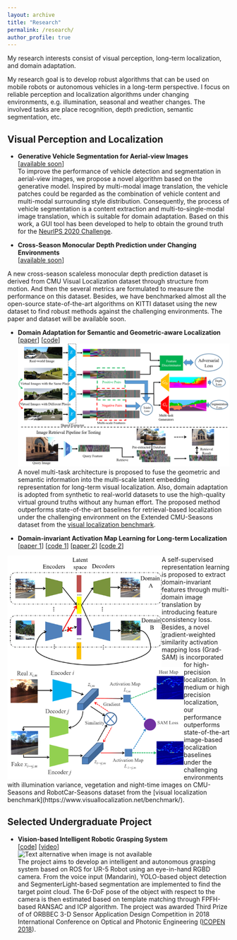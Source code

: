 ```yaml
---
layout: archive
title: "Research"
permalink: /research/
author_profile: true
---
```


My research interests consist of visual perception, long-term localization, and domain adaptation.

My research goal is to develop robust algorithms that can be used on mobile robots or autonomous vehicles in a long-term perspective. I focus on reliable perception and localization algorithms under changing environments, e.g. illumination, seasonal and weather changes. The involved tasks are place recognition, depth prediction, semantic segmentation, etc. 

<!-- My research consists of visual perception, long-term localization, and multi-agent control.

My research goal is to develop intelligent and robust algorithms that can be used on mobile robots for the sake of challenges from both time and space. For outdoor mobile vehicles, I seek for reliable perception and localization algorithms under changing environments in a long-term perspective. From the spatial view, I also engage in the precise control of multiple agents for a stable autonomous system.    -->


## Visual Perception and Localization

* **Generative Vehicle Segmentation for Aerial-view Images** <br>[[available soon]()] <br> 
To improve the performance of vehicle detection and segmentation in aerial-view images, we propose a novel algorithm based on the generative model. Inspired by multi-modal image translation, the vehicle patches could be regarded as the combination of vehicle content and multi-modal surrounding style distribution. Consequently, the process of vehicle segmentation is a content extraction and multi-to-single-modal image translation, which is suitable for domain adaptation. Based on this work, a GUI tool has been developed to help to obtain the ground truth for the [NeurlPS 2020 Challenge](http://challenge.interaction-dataset.com/prediction-challenge/intro).

* **Cross-Season Monocular Depth Prediction under Changing Environments** <br> [[available soon]()]  <br >
<!-- <img src='../images/img2.png' align="center" width=666 alt="Text alternative when image is not available"> -->
A new cross-season scaleless monocular depth prediction dataset is derived from CMU Visual Localization dataset through structure from motion. And then the several metrics are formulated to measure the performance on this dataset. Besides, we have benchmarked almost all the open-source state-of-the-art algorithms on KITTI dataset using the new dataset to find robust methods against the challenging environments. The paper and dataset will be available soon.

* **Domain Adaptation for Semantic and Geometric-aware Localization** <br> [[paper](https://arxiv.org/pdf/2010.00573.pdf)] [[code](https://github.com/HanjiangHu/DASGIL)] <br >
<img src='../images/img2.png' style="float:center" width=600 alt="Text alternative when image is not available"> <br>
A novel multi-task architecture is proposed to fuse the geometric and semantic information into the multi-scale latent embedding representation for long-term visual localization. Also, domain adaptation is adopted from synthetic to real-world datasets to use the high-quality virtual ground truths without any human effort. The proposed method outperforms state-of-the-art baselines for retrieval-based localization under the challenging environment on the Extended CMU-Seasons dataset from the [visual localization benchmark](https://www.visuallocalization.net/benchmark/).

* **Domain-invariant Activation Map Learning for Long-term Localization** <br> [[paper 1](https://ieeexplore.ieee.org/document/8968047)] [[code 1](https://github.com/HanjiangHu/DIFL-FCL)] [[paper 2](https://arxiv.org/pdf/2009.07719.pdf)] [[code 2](https://github.com/HanjiangHu/DISAM)]
<img src='../images/fig1.png' style="float:left" width=350 alt="Text alternative when image is not available">
<img src='../images/SAM.png' style="float:left" width=400 alt="Text alternative when image is not available">
A self-supervised representation learning is proposed to extract domain-invariant features through multi-domain image translation by introducing feature consistency loss. Besides, a novel gradient-weighted similarity activation mapping loss (Grad-SAM) is incorporated for high-precision localization. In medium or high precision localization, our performance outperforms state-of-the-art image-based localization
baselines under the challenging environments with illumination variance, vegetation
and night-time images on CMU-Seasons and RobotCar-Seasons dataset from the [visual localization benchmark](https://www.visuallocalization.net/benchmark/).



<!-- ## Multi-robot control

* **Bearing-Only Adaptive Rendezvous Control of Networked Mobile Robots** <br> [[available soon]()] <br>


* **Cooperative Adaptive Cruise Control Based Non-Stop Intersection Passing** <br> [[paper](https://ieeexplore.ieee.org/abstract/document/9196991/)]<br>
In this papeI help to conduct ther, we resolve the CACC problem from the viewpoint ofI help to conduct the synchronization control, our main idea is to introdI help to conduct theuce the spatial-temporal synchronizatI help to conduct theion mechanism into vehicle platoon control to aI help to conduct thechieve the robust CACC and to further realize the I help to conduct thenon-stop intersection control. Firstly, by introduciI help to conduct theng the cross-coupling based space
synchronization mechanism, a distributed control algorithm is presented to achieve the single-lane CACC in the presence of vehicle-to-vehicle (V2V) communications, which enables autonomous vehicles to track the desired platoon trajectory while synchronizing their longitudinal velocities to keeping the expected inter-vehicle distance. Secondly, by designing the enter-time scheduling mechanism (temporal synchronization), a high-level intersection control strategy is proposed to command vehicles to form a virtual platoon to pass through the intersection without stopping. Thirdly, a Lyapunov-based timedomain stability analysis approach is presented. Compared with the traditional string stability based approach, the proposed approach guarantees the global asymptotical convergence of the proposed CACC system. Experiments in the small-scale simulated system demonstrate the effectiveness of the proposed
approach. -->

## Selected Undergraduate Project
* **Vision-based Intelligent Robotic Grasping System** <br> [[code](https://github.com/HanjiangHu/RGBD-eye-in-hand-robotics-grasping)] [[video](https://youtu.be/8ylxOqa1HiY)] <br>
<img src='../images/toy.gif' style="float:middle" width=500 alt="Text alternative when image is not available"> <br>
The project aims to develop an intelligent and autonomous grasping system based on ROS for UR-5 Robot using an eye-in-hand RGBD camera. From the voice input (Mandarin), YOLO-based object detection and SegmenterLight-based segmentation are implemented to find the target point cloud. The 6-DoF pose of the object with respect to the camera is then estimated based on template matching through FPFH-based RANSAC and ICP algorithm. The project was awarded Third Prize of of ORBBEC 3-D Sensor Application Design Competition in 2018 International Conference on Optical and Photonic Engineering ([ICOPEN 2018](http://jsem.jp/jsem-bbs/img/375.pdf)).

<!-- * **Automobile Transmission Solenoid Valve Detection Device** <br> [[patent](https://worldwide.espacenet.com/patent/search/family/056043507/publication/CN105628368A?q=CN105628368A)] <br> -->



